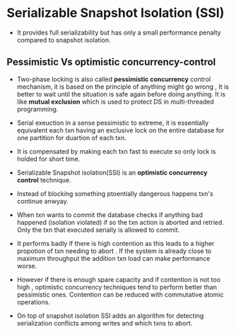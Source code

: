 # Serializable Snapshot Isolation (SSI)

- It provides full serializability but has only a small performance penalty compared to snapshot isolation.

## Pessimistic Vs optimistic concurrency-control

- Two-phase locking is also called **pessimistic concurrency** control mechanism, it is based on the principle of anything might go wrong , It is better to wait until the situation is safe again before doing
anything. It is like **mutual exclusion** which is used to protect DS in multi-threaded programming.

- Serial exeuction in a sense pessimistic to extreme, it is essentially equivalent each txn having an exclusive lock on the entire database for one partition for duartion of each txn.

- It is compensated by making each txn fast to execute so only lock is holded for short time.

-  Serializable Snapshot isolation(SSI) is an **optimistic concurrency control** technique. 

- Instead of blocking something ptoentially dangerous happens txn's continue anwyay. 

- When txn wants to commit the database checks if anything bad happened (isolation violated) if so the txn action is aborted and retried. Only the txn that executed serially is allowed to commit.

- It performs badly if there is high contention as this leads to a higher propotion of txn needing to abort . If the system is already close to maximum throughput the addition txn load can make performance worse.

- However if there is enough spare capacity and if contention is not too high , optimistic concurrency techniques tend to perform better than pessimistic ones. Contention can be reduced with commutative atomic operations.

- On top of snapshot isolation SSI adds an algorithm for detecting serialization conflicts among writes and which txns to abort.

